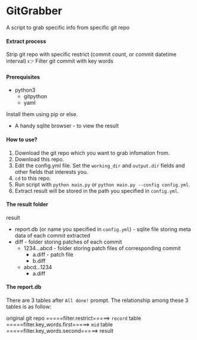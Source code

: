 # GitGrabber
A script to grab specific info from specific git repo

#### Extract process

Strip git repo with specific restrict (commit count, or commit datetime interval) 👉 Filter git commit  with key words

#### Prerequisites

* python3
  * gitpython
  * yaml

Install them using pip or else.

* A handy sqlite browser - to view the result

#### How to use?

1. Download the git repo which you want to grab infomation from.
2. Download this repo.
3. Edit the config.yml file. Set the `working_dir` and `output.dir` fields and other fields that interests you.
4. `cd` to this repo.
5. Run script with `python main.py` or `python main.py --config config.yml`.
6. Extract result will be stored in the path you specified in `config.yml`.

#### The result folder

result

* report.db (or name you specified in `config.yml`) - sqlite file storing meta data of each commit extracted
* diff - folder storing patches of each commit
  * 1234…abcd - folder storing patch files of corresponding commit
    * a.diff - patch file
    * b.diff
  * abcd…1234
    * a.diff

#### The report.db

There are 3 tables after `All done!` prompt. The relationship among these 3 tables is as follow:

original git repo =====filter.restrict=====> `record` table =====filter.key_words.first=====> `mid` table =====filter.key_words.second=====> result
